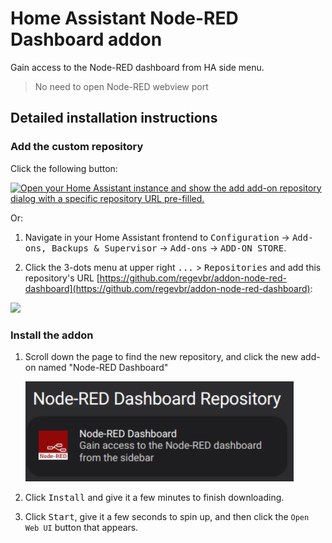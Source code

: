 # Home Assistant Node-RED Dashboard addon

Gain access to the Node-RED dashboard from HA side menu.

> No need to open Node-RED webview port

## Detailed installation instructions

### Add the custom repository

Click the following button:

[![Open your Home Assistant instance and show the add add-on repository
dialog with a specific repository URL pre-filled.](
https://my.home-assistant.io/badges/supervisor_add_addon_repository.svg
)](https://my.home-assistant.io/redirect/supervisor_add_addon_repository/?repository_url=https%3A%2F%2Fgithub.com%2Fregevbr%2Faddon-node-red-dashboard)

Or:

1. Navigate in your Home Assistant frontend to <kbd>Configuration</kbd> ->
   <kbd>Add-ons, Backups & Supervisor</kbd>
   -> <kbd>Add-ons</kbd> -> <kbd>ADD-ON STORE</kbd>.

1. Click the 3-dots menu at upper right <kbd>...</kbd> > <kbd>Repositories</kbd>
   and add this repository's URL [https://github.com/regevbr/addon-node-red-dashboard](https://github.com/regevbr/addon-node-red-dashboard):

  <img src="images/add_ss.png" width="300"/>

### Install the addon

1. Scroll down the page to find the new repository, and click
   the new add-on named "Node-RED Dashboard"

   <img src="images/repo_ss.png" width="429"/>

1. Click <kbd>Install</kbd> and give it a few minutes to finish downloading.

1. Click <kbd>Start</kbd>, give it a few seconds to spin up, and
   then click the `Open Web UI` button that appears.
